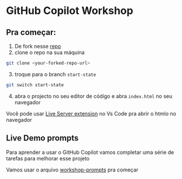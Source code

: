 # GitHub Copilot Workshop

## Pra começar:
1. De fork nesse [repo](https://github.com/LadyKerr/dev-task-tracker/tree/main)
2. clone o repo na sua máquina

```bash
git clone <your-forked-repo-url>
```
3. troque para o branch `start-state` 

```bash
git switch start-state
```
4. abra o projecto no seu editor de código e abra `index.html` no seu navegador

Você pode usar [Live Server extension](https://marketplace.visualstudio.com/items?itemName=ritwickdey.LiveServer) no Vs Code pra abrir o htmlo no navegador

## Live Demo prompts

Para aprender a usar o GitHub Copilot vamos completar uma série de tarefas para melhorar esse projeto

Vamos usar o arquivo [workshop-prompts](./workshop-prompts.md) pra começar
